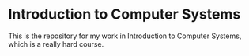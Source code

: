 # Introduction to Computer Systems
This is the repository for my work in Introduction to Computer Systems, which is a really hard course.
